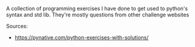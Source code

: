 A collection of programming exercises I have done to get used to python's syntax and std lib. They're mostly questions from other challenge websites

Sources:
- https://pynative.com/python-exercises-with-solutions/
